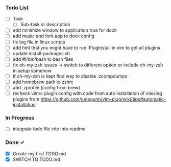 ### Todo List

- [ ] Task                                                                                                                                                                                   
  - [ ] Sub-task or description  
 
- [ ] add minimize window to application true for dock
- [ ] add music and fork app to dock config
- [ ] fix log file in linux scripts
- [ ] add hint that you might have to run :PlugInstall in vim to get all plugins
- [ ] update install-packages.sh
- [ ] add #!/bin/bash to bash files
- [ ] fix oh-my-zsh issues -> switch to different option or include oh-my-zsh in setup somehow
- [ ] if oh-my-zsh is kept find way to disable .zcompdumps
- [ ] add homebrew path to zshrc
- [ ] add .zprofile (config from brew)
- [ ] recheck vimrc plugin config with code from auto installation of missing plugins from https://github.com/junegunn/vim-plug/wiki/tips#automatic-installation

### In Progress
  
- [ ] integrate todo file into into readme

### Done ✓

- [x] Create my first TODO.md
- [x] SWITCH TO TODO.md
